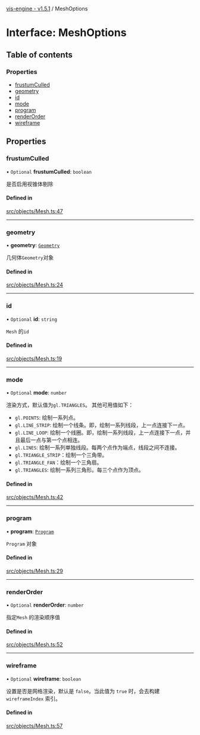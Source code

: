 [vis-engine - v1.5.1](../index.md) / MeshOptions

# Interface: MeshOptions

## Table of contents

### Properties

- [frustumCulled](MeshOptions.md#frustumculled)
- [geometry](MeshOptions.md#geometry)
- [id](MeshOptions.md#id)
- [mode](MeshOptions.md#mode)
- [program](MeshOptions.md#program)
- [renderOrder](MeshOptions.md#renderorder)
- [wireframe](MeshOptions.md#wireframe)

## Properties

### frustumCulled

• `Optional` **frustumCulled**: `boolean`

是否启用视锥体剔除

#### Defined in

[src/objects/Mesh.ts:47](https://github.com/sakitam-gis/vis-engine/blob/7b15dbb/src/objects/Mesh.ts#L47)

___

### geometry

• **geometry**: [`Geometry`](../classes/Geometry.md)

几何体`Geometry`对象

#### Defined in

[src/objects/Mesh.ts:24](https://github.com/sakitam-gis/vis-engine/blob/7b15dbb/src/objects/Mesh.ts#L24)

___

### id

• `Optional` **id**: `string`

`Mesh` 的`id`

#### Defined in

[src/objects/Mesh.ts:19](https://github.com/sakitam-gis/vis-engine/blob/7b15dbb/src/objects/Mesh.ts#L19)

___

### mode

• `Optional` **mode**: `number`

渲染方式，默认值为`gl.TRIANGLES`。
其他可用值如下：
- `gl.POINTS`: 绘制一系列点。
- `gl.LINE_STRIP`: 绘制一个线条。即，绘制一系列线段，上一点连接下一点。
- `gl.LINE_LOOP`: 绘制一个线圈。即，绘制一系列线段，上一点连接下一点，并且最后一点与第一个点相连。
- `gl.LINES`: 绘制一系列单独线段。每两个点作为端点，线段之间不连接。
- `gl.TRIANGLE_STRIP`：绘制一个三角带。
- `gl.TRIANGLE_FAN`：绘制一个三角扇。
- `gl.TRIANGLES`: 绘制一系列三角形。每三个点作为顶点。

#### Defined in

[src/objects/Mesh.ts:42](https://github.com/sakitam-gis/vis-engine/blob/7b15dbb/src/objects/Mesh.ts#L42)

___

### program

• **program**: [`Program`](../classes/Program.md)

`Program` 对象

#### Defined in

[src/objects/Mesh.ts:29](https://github.com/sakitam-gis/vis-engine/blob/7b15dbb/src/objects/Mesh.ts#L29)

___

### renderOrder

• `Optional` **renderOrder**: `number`

指定`Mesh` 的渲染顺序值

#### Defined in

[src/objects/Mesh.ts:52](https://github.com/sakitam-gis/vis-engine/blob/7b15dbb/src/objects/Mesh.ts#L52)

___

### wireframe

• `Optional` **wireframe**: `boolean`

设置是否是网格渲染，默认是 `false`。当此值为 `true` 时，会去构建 `wireframeIndex` 索引。

#### Defined in

[src/objects/Mesh.ts:57](https://github.com/sakitam-gis/vis-engine/blob/7b15dbb/src/objects/Mesh.ts#L57)
